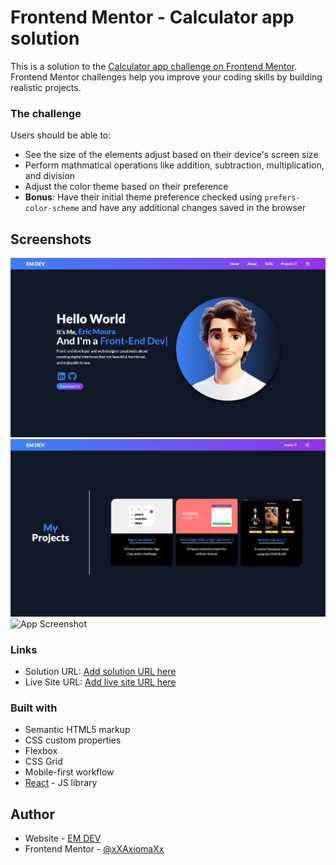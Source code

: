 
# Frontend Mentor - Calculator app solution

This is a solution to the [Calculator app challenge on Frontend Mentor](https://www.frontendmentor.io/challenges/calculator-app-9lteq5N29). Frontend Mentor challenges help you improve your coding skills by building realistic projects. 

### The challenge

Users should be able to:

- See the size of the elements adjust based on their device's screen size
- Perform mathmatical operations like addition, subtraction, multiplication, and division
- Adjust the color theme based on their preference
- **Bonus**: Have their initial theme preference checked using `prefers-color-scheme` and have any additional changes saved in the browser

## Screenshots

![App Screenshot](./screenshot1.jpg)
![App Screenshot](./screenshot2.jpg)
![App Screenshot](./screenshot3.jpg)


### Links

- Solution URL: [Add solution URL here](https://www.frontendmentor.io/solutions/calculator-app-using-react-QlYm9_XHGt)
- Live Site URL: [Add live site URL here](https://calculator-app-nu-liard.vercel.app/)
### Built with

- Semantic HTML5 markup
- CSS custom properties
- Flexbox
- CSS Grid
- Mobile-first workflow
- [React](https://reactjs.org/) - JS library
## Author

- Website - [EM DEV](https://emouradev.vercel.app/)
- Frontend Mentor - [@xXAxiomaXx](https://www.frontendmentor.io/profile/xXAxiomaXx)

